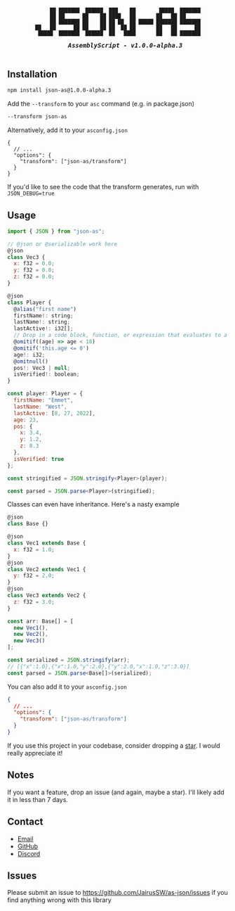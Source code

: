 <h5 align="center">
  <pre>
<span style="font-size: 0.8em;">     ██ ███████  ██████  ███    ██        █████  ███████
     ██ ██      ██    ██ ████   ██       ██   ██ ██     
     ██ ███████ ██    ██ ██ ██  ██ █████ ███████ ███████
██   ██      ██ ██    ██ ██  ██ ██       ██   ██      ██
 █████  ███████  ██████  ██   ████       ██   ██ ███████
 </span>
    AssemblyScript - v1.0.0-alpha.3
  </pre>
</h5>

## Installation

```bash
npm install json-as@1.0.0-alpha.3
```

Add the `--transform` to your `asc` command (e.g. in package.json)

```bash
--transform json-as
```

Alternatively, add it to your `asconfig.json`

```
{
  // ...
  "options": {
    "transform": ["json-as/transform"]
  }
}
```

If you'd like to see the code that the transform generates, run with `JSON_DEBUG=true`

## Usage

```js
import { JSON } from "json-as";

// @json or @serializable work here
@json
class Vec3 {
  x: f32 = 0.0;
  y: f32 = 0.0;
  z: f32 = 0.0;
}

@json
class Player {
  @alias("first name")
  firstName!: string;
  lastName!: string;
  lastActive!: i32[];
  // Drop in a code block, function, or expression that evaluates to a boolean
  @omitif((age) => age < 18)
  @omitif('this.age <= 0')
  age!: i32;
  @omitnull()
  pos!: Vec3 | null;
  isVerified!: boolean;
}

const player: Player = {
  firstName: "Emmet",
  lastName: "West",
  lastActive: [8, 27, 2022],
  age: 23,
  pos: {
    x: 3.4,
    y: 1.2,
    z: 8.3
  },
  isVerified: true
};

const stringified = JSON.stringify<Player>(player);

const parsed = JSON.parse<Player>(stringified);
```

Classes can even have inheritance. Here's a nasty example

```js
@json
class Base {}

@json
class Vec1 extends Base {
  x: f32 = 1.0;
}
@json
class Vec2 extends Vec1 {
  y: f32 = 2.0;
}
@json
class Vec3 extends Vec2 {
  z: f32 = 3.0;
}

const arr: Base[] = [
  new Vec1(),
  new Vec2(),
  new Vec3()
];

const serialized = JSON.stringify(arr);
// [{"x":1.0},{"x":1.0,"y":2.0},{"y":2.0,"x":1.0,"z":3.0}]
const parsed = JSON.parse<Base[]>(serialized);
```

You can also add it to your `asconfig.json`

```json
{
  // ...
  "options": {
    "transform": ["json-as/transform"]
  }
}
```

If you use this project in your codebase, consider dropping a [star](https://github.com/JairusSW/as-json). I would really appreciate it!

## Notes

If you want a feature, drop an issue (and again, maybe a star). I'll likely add it in less than 7 days.

## Contact

- [Email](mailto:me@jairus.dev)
- [GitHub](https://github.com/JairusSW)
- [Discord](discord.com/users/600700584038760448)

## Issues

Please submit an issue to https://github.com/JairusSW/as-json/issues if you find anything wrong with this library
